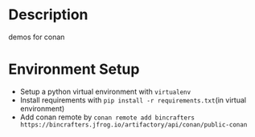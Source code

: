 # Description
demos for conan

# Environment Setup
- Setup a python virtual environment with `virtualenv`
- Install requirements with `pip install -r requirements.txt`(in virtual environment)
- Add conan remote by `conan remote add bincrafters https://bincrafters.jfrog.io/artifactory/api/conan/public-conan`
